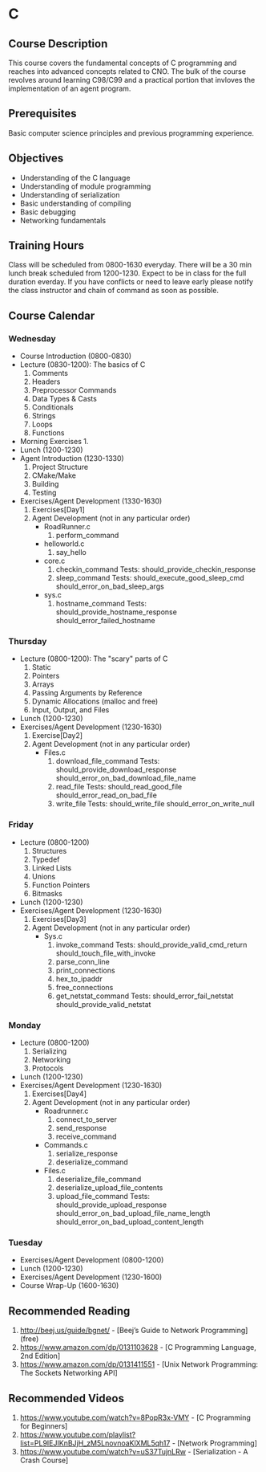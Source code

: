# C

## Course Description

This course covers the fundamental concepts of C programming and reaches into advanced concepts related to CNO. The bulk of the course revolves around learning C98/C99 and a practical portion that invloves the implementation of an agent program.

## Prerequisites 

Basic computer science principles and previous programming experience.

## Objectives

- Understanding of the C language
- Understanding of module programming
- Understanding of serialization
- Basic understanding of compiling 
- Basic debugging 
- Networking fundamentals

## Training Hours

Class will be scheduled from 0800-1630 everyday. There will be a 30 min lunch break scheduled from 1200-1230. Expect to be in class for the full duration everday. If you have conflicts or need to leave early please notify the class instructor and chain of command as soon as possible.

## Course Calendar

### Wednesday

- Course Introduction (0800-0830)
- Lecture (0830-1200): The basics of C
    1. Comments
    2. Headers
    3. Preprocessor Commands
    4. Data Types & Casts
    6. Conditionals
    7. Strings
    8. Loops
    9. Functions
- Morning Exercises
	1.  
- Lunch (1200-1230)
- Agent Introduction (1230-1330)
    1. Project Structure
    2. CMake/Make
    3. Building
    4. Testing
- Exercises/Agent Development (1330-1630)
    1. Exercises[Day1]
    2. Agent Development (not in any particular order)
        - RoadRunner.c
            1. perform_command
        - helloworld.c
            1. say_hello
        - core.c
            1. checkin_command
                Tests: should_provide_checkin_response
            2. sleep_command
                Tests: should_execute_good_sleep_cmd
                       should_error_on_bad_sleep_args
        - sys.c
            1. hostname_command
                Tests: should_provide_hostname_response
                       should_error_failed_hostname


### Thursday

- Lecture (0800-1200): The "scary" parts of C
    1. Static
    2. Pointers
    3. Arrays
    4. Passing Arguments by Reference
    5. Dynamic Allocations (malloc and free)
    6. Input, Output, and Files
- Lunch (1200-1230)
- Exercises/Agent Development (1230-1630)
    1. Exercise[Day2]
    2. Agent Development (not in any particular order)
        - Files.c
            1. download_file_command
                Tests: should_provide_download_response
                       should_error_on_bad_download_file_name
            2. read_file
                Tests: should_read_good_file
                       should_error_read_on_bad_file
            3. write_file
                Tests: should_write_file
                       should_error_on_write_null

### Friday

- Lecture (0800-1200)
    1. Structures
    2. Typedef
    3. Linked Lists
    4. Unions
    5. Function Pointers
    6. Bitmasks
- Lunch (1200-1230)
- Exercises/Agent Development (1230-1630)
    1. Exercises[Day3]
    2. Agent Development (not in any particular order)
        - Sys.c
            1. invoke_command
                Tests: should_provide_valid_cmd_return
                       should_touch_file_with_invoke
            2. parse_conn_line
            3. print_connections
            4. hex_to_ipaddr
            5. free_connections
            6. get_netstat_command
                Tests: should_error_fail_netstat
                       should_provide_valid_netstat
            

### Monday

- Lecture (0800-1200)
    1. Serializing
    2. Networking
    3. Protocols
- Lunch (1200-1230)
- Exercises/Agent Development (1230-1630)
    1. Exercises[Day4]
    2. Agent Development (not in any particular order)
        - Roadrunner.c
            1. connect_to_server
            2. send_response
            3. receive_command
        - Commands.c
            1. serialize_response
            2. deserialize_command
        - Files.c
            1. deserialize_file_command
            2. deserialize_upload_file_contents
            3. upload_file_command
                Tests:  should_provide_upload_response
                        should_error_on_bad_upload_file_name_length
                        should_error_on_bad_upload_content_length

### Tuesday

- Exercises/Agent Development (0800-1200)
- Lunch (1200-1230)
- Exercises/Agent Development (1230-1600)
- Course Wrap-Up (1600-1630)

## Recommended Reading

1. http://beej.us/guide/bgnet/ - [Beej’s Guide to Network Programming] (free)
2. https://www.amazon.com/dp/0131103628 - [C Programming Language, 2nd Edition]
3. https://www.amazon.com/dp/0131411551 - [Unix Network Programming: The Sockets Networking API]

## Recommended Videos
1. https://www.youtube.com/watch?v=8PopR3x-VMY - [C Programming for Beginners]
2. https://www.youtube.com/playlist?list=PL9IEJIKnBJjH_zM5LnovnoaKlXML5qh17 - [Network Programming]
3. https://www.youtube.com/watch?v=uS37TujnLRw - [Serialization - A Crash Course]
